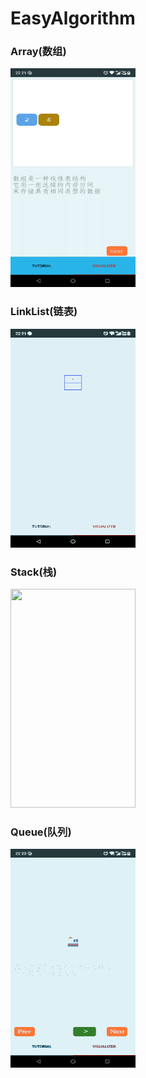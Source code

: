 # EasyAlgorithm

### Array(数组)
<img src='https://github.com/McoyJiang/Algorithms/blob/master/IMAGES/array.gif' width='200' height='350'>

### LinkList(链表)
<img src='https://github.com/McoyJiang/Algorithms/blob/master/IMAGES/linklist.gif' width='200' height='350'>

### Stack(栈)
<img src='https://github.com/McoyJiang/Algorithms/blob/master/IMAGES/stack.gif' width='200' height='350'>

### Queue(队列)
<img src='https://github.com/McoyJiang/Algorithms/blob/master/IMAGES/queue.gif' width='200' height='350'>
